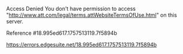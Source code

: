 Access Denied
You don't have permission to access "http://www.att.com/legal/terms.attWebsiteTermsOfUse.html" on this server.

Reference #18.995ed617.1757513119.7f5894b

https://errors.edgesuite.net/18.995ed617.1757513119.7f5894b